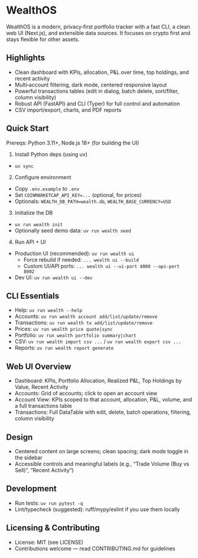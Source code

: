 WealthOS
========

WealthOS is a modern, privacy‑first portfolio tracker with a fast CLI, a clean web UI (Next.js), and extensible data sources. It focuses on crypto first and stays flexible for other assets.

Highlights
---------

- Clean dashboard with KPIs, allocation, P&L over time, top holdings, and recent activity
- Multi‑account filtering, dark mode, centered responsive layout
- Powerful transactions tables (edit in dialog, batch delete, sort/filter, column visibility)
- Robust API (FastAPI) and CLI (Typer) for full control and automation
- CSV import/export, charts, and PDF reports

Quick Start
-----------

Prereqs: Python 3.11+, Node.js 18+ (for building the UI)

1) Install Python deps (using uv)
- `uv sync`

2) Configure environment
- Copy `.env.example` to `.env`
- Set `COINMARKETCAP_API_KEY=...` (optional, for prices)
- Optionals: `WEALTH_DB_PATH=wealth.db`, `WEALTH_BASE_CURRENCY=USD`

3) Initialize the DB
- `uv run wealth init`
- Optionally seed demo data: `uv run wealth seed`

4) Run API + UI
- Production UI (recommended): `uv run wealth ui`
  - Force rebuild if needed: `... wealth ui --build`
  - Custom UI/API ports: `... wealth ui --ui-port 4000 --api-port 8002`
- Dev UI: `uv run wealth ui --dev`

CLI Essentials
--------------

- Help: `uv run wealth --help`
- Accounts: `uv run wealth account add/list/update/remove`
- Transactions: `uv run wealth tx add/list/update/remove`
- Prices: `uv run wealth price quote|sync`
- Portfolio: `uv run wealth portfolio summary|chart`
- CSV: `uv run wealth import csv ...` / `uv run wealth export csv ...`
- Reports: `uv run wealth report generate`

Web UI Overview
---------------

- Dashboard: KPIs, Portfolio Allocation, Realized P&L, Top Holdings by Value, Recent Activity
- Accounts: Grid of accounts; click to open an account view
- Account View: KPIs scoped to that account, allocation, P&L, volume, and a full transactions table
- Transactions: Full DataTable with edit, delete, batch operations, filtering, column visibility

Design
------

- Centered content on large screens; clean spacing; dark mode toggle in the sidebar
- Accessible controls and meaningful labels (e.g., “Trade Volume (Buy vs Sell)”, “Recent Activity”)

Development
-----------

- Run tests: `uv run pytest -q`
- Lint/typecheck (suggested): ruff/mypy/eslint if you use them locally

Licensing & Contributing
------------------------

- License: MIT (see LICENSE)
- Contributions welcome — read CONTRIBUTING.md for guidelines
